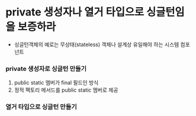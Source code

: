 # private 생성자나 열거 타입으로 싱글턴임을 보증하라
- 싱글턴객체의 예로는 무상태(stateless) 객체나 설계상 유일해야 하는 시스템 컴포넌트
### private 생성자로 싱글턴 만들기
1. public static 멤버가 final 필드인 방식
2. 정적 팩토리 메서드를 public static 멤버로 제공
### 열거 타입으로 싱글턴 만들기
